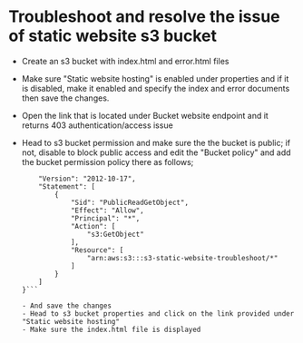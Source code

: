 # Troubleshoot and resolve the issue of static website s3 bucket
  - Create an s3 bucket with index.html and error.html files 
  - Make sure "Static website hosting" is enabled under properties and if it is disabled, make it enabled and specify the index and error documents then save the changes.
  - Open the link that is located under Bucket website endpoint and it returns 403 authentication/access issue
  - Head to s3 bucket permission and make sure the the bucket is public; if not, disable to block public access  and edit the "Bucket policy" and add the bucket permission policy there as follows;
   
    ```{
        "Version": "2012-10-17",
        "Statement": [
            {
                "Sid": "PublicReadGetObject",
                "Effect": "Allow",
                "Principal": "*",
                "Action": [
                    "s3:GetObject"
                ],
                "Resource": [
                    "arn:aws:s3:::s3-static-website-troubleshoot/*"
                ]
            }
        ]
    }```

    - And save the changes
    - Head to s3 bucket properties and click on the link provided under "Static website hosting"
    - Make sure the index.html file is displayed